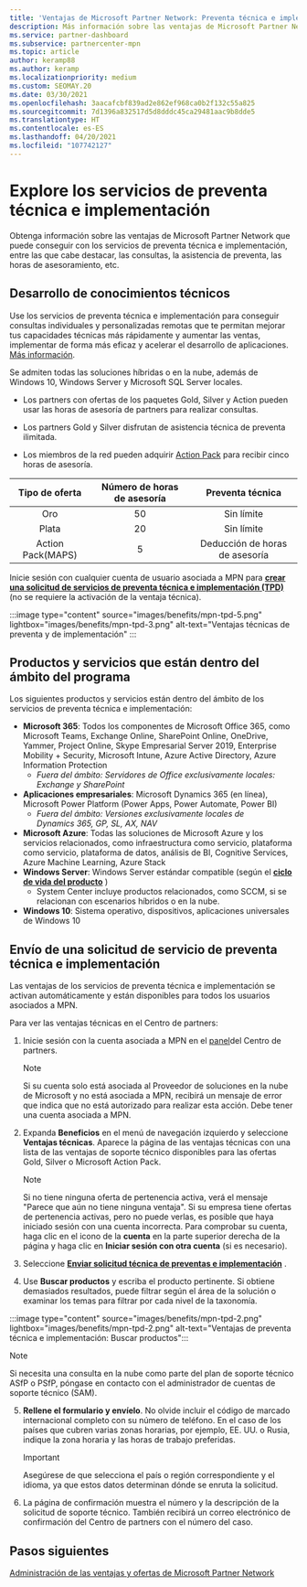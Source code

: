 ```yaml
---
title: 'Ventajas de Microsoft Partner Network: Preventa técnica e implementación (TPD)'
description: Más información sobre las ventajas de Microsoft Partner Network (MPN) para servicios de preventa técnica e implementación (TPD)
ms.service: partner-dashboard
ms.subservice: partnercenter-mpn
ms.topic: article
author: keramp88
ms.author: keramp
ms.localizationpriority: medium
ms.custom: SEOMAY.20
ms.date: 03/30/2021
ms.openlocfilehash: 3aacafcbf839ad2e862ef968ca0b2f132c55a825
ms.sourcegitcommit: 7d1396a832517d5d8dddc45ca29481aac9b8dde5
ms.translationtype: HT
ms.contentlocale: es-ES
ms.lasthandoff: 04/20/2021
ms.locfileid: "107742127"
---
```

# <a name="explore-technical-presales-and-deployment-services-tpd"></a>Explore los servicios de preventa técnica e implementación 

Obtenga información sobre las ventajas de Microsoft Partner Network que puede conseguir con los servicios de preventa técnica e implementación, entre las que cabe destacar, las consultas, la asistencia de preventa, las horas de asesoramiento, etc.

## <a name="develop-your-technical-know-how"></a>Desarrollo de conocimientos técnicos

Use los servicios de preventa técnica e implementación para conseguir consultas individuales y personalizadas remotas que te permitan mejorar tus capacidades técnicas más rápidamente y aumentar las ventas, implementar de forma más eficaz y acelerar el desarrollo de aplicaciones. [Más información](https://aka.ms/TPD).

Se admiten todas las soluciones híbridas o en la nube, además de Windows 10, Windows Server y Microsoft SQL Server locales. 

- Los partners con ofertas de los paquetes Gold, Silver y Action pueden usar las horas de asesoría de partners para realizar consultas. 

- Los partners Gold y Silver disfrutan de asistencia técnica de preventa ilimitada. 

- Los miembros de la red pueden adquirir [Action Pack](https://partner.microsoft.com/membership/action-pack) para recibir cinco horas de asesoría.  

|     Tipo de oferta    | Número de horas de asesoría |   Preventa técnica   |
|:-----------------:|:------------------------:|:----------------------:|
|        Oro       |            50            |        Sin límite       |
|       Plata      |            20            |        Sin límite       |
| Action Pack(MAPS) |             5            | Deducción de horas de asesoría |

Inicie sesión con cualquier cuenta de usuario asociada a MPN para **[crear una solicitud de servicios de preventa técnica e implementación (TPD)](https://partner.microsoft.com/dashboard/mpn/membership/benefits/technical/createadvisoryhours-servicerequest)** (no se requiere la activación de la ventaja técnica).

:::image type="content" source="images/benefits/mpn-tpd-5.png" lightbox="images/benefits/mpn-tpd-3.png" alt-text="Ventajas técnicas de preventa y de implementación" :::

## <a name="in-scope-products-and-services"></a>Productos y servicios que están dentro del ámbito del programa

Los siguientes productos y servicios están dentro del ámbito de los servicios de preventa técnica e implementación:
- **Microsoft 365**: Todos los componentes de Microsoft Office 365, como Microsoft Teams, Exchange Online, SharePoint Online, OneDrive, Yammer, Project Online, Skype Empresarial Server 2019, Enterprise Mobility + Security, Microsoft Intune, Azure Active Directory, Azure Information Protection
  - *Fuera del ámbito: Servidores de Office exclusivamente locales: Exchange y SharePoint*
- **Aplicaciones empresariales**: Microsoft Dynamics 365 (en línea), Microsoft Power Platform (Power Apps, Power Automate, Power BI)
  - *Fuera del ámbito: Versiones exclusivamente locales de Dynamics 365, GP, SL, AX, NAV*
- **Microsoft Azure**: Todas las soluciones de Microsoft Azure y los servicios relacionados, como infraestructura como servicio, plataforma como servicio, plataforma de datos, análisis de BI, Cognitive Services, Azure Machine Learning, Azure Stack
- **Windows Server**: Windows Server estándar compatible (según el **[ciclo de vida del producto](https://docs.microsoft.com/lifecycle/policies/fixed)** )
  - System Center incluye productos relacionados, como SCCM, si se relacionan con escenarios híbridos o en la nube.
- **Windows 10**: Sistema operativo, dispositivos, aplicaciones universales de Windows 10

## <a name="submit-a-technical-presales-and-deployment-services-request"></a>Envío de una solicitud de servicio de preventa técnica e implementación 

Las ventajas de los servicios de preventa técnica e implementación se activan automáticamente y están disponibles para todos los usuarios asociados a MPN. 

Para ver las ventajas técnicas en el Centro de partners:

1. Inicie sesión con la cuenta asociada a MPN en el [panel](https://partner.microsoft.com/dashboard)del Centro de partners. 

   > [!NOTE]
   > Si su cuenta solo está asociada al Proveedor de soluciones en la nube de Microsoft y no está asociada a MPN, recibirá un mensaje de error que indica que no está autorizado para realizar esta acción. Debe tener una cuenta asociada a MPN.

2. Expanda **Beneficios** en el menú de navegación izquierdo y seleccione **Ventajas técnicas**. Aparece la página de las ventajas técnicas con una lista de las ventajas de soporte técnico disponibles para las ofertas Gold, Silver o Microsoft Action Pack. 

   > [!NOTE]
   > Si no tiene ninguna oferta de pertenencia activa, verá el mensaje "Parece que aún no tiene ninguna ventaja". Si su empresa tiene ofertas de pertenencia activas, pero no puede verlas, es posible que haya iniciado sesión con una cuenta incorrecta. Para comprobar su cuenta, haga clic en el icono de la **cuenta** en la parte superior derecha de la página y haga clic en **Iniciar sesión con otra cuenta** (si es necesario).

3. Seleccione **[Enviar solicitud técnica de preventas e implementación](https://partner.microsoft.com/dashboard/mpn/membership/benefits/technical/createadvisoryhours-servicerequest)** .

4. Use **Buscar productos** y escriba el producto pertinente. Si obtiene demasiados resultados, puede filtrar según el área de la solución o examinar los temas para filtrar por cada nivel de la taxonomía.

:::image type="content" source="images/benefits/mpn-tpd-2.png" lightbox="images/benefits/mpn-tpd-2.png" alt-text="Ventajas de preventa técnica e implementación: Buscar productos":::

   > [!NOTE]
   > Si necesita una consulta en la nube como parte del plan de soporte técnico ASfP o PSfP, póngase en contacto con el administrador de cuentas de soporte técnico (SAM).

5. **Rellene el formulario y envíelo**. No olvide incluir el código de marcado internacional completo con su número de teléfono. En el caso de los países que cubren varias zonas horarias, por ejemplo, EE. UU. o Rusia, indique la zona horaria y las horas de trabajo preferidas.

   > [!IMPORTANT]
   > Asegúrese de que selecciona el país o región correspondiente y el idioma, ya que estos datos determinan dónde se enruta la solicitud.

6. La página de confirmación muestra el número y la descripción de la solicitud de soporte técnico. También recibirá un correo electrónico de confirmación del Centro de partners con el número del caso.

## <a name="next-steps"></a>Pasos siguientes

[Administración de las ventajas y ofertas de Microsoft Partner Network](manage-your-partner-network-benefits.md)
